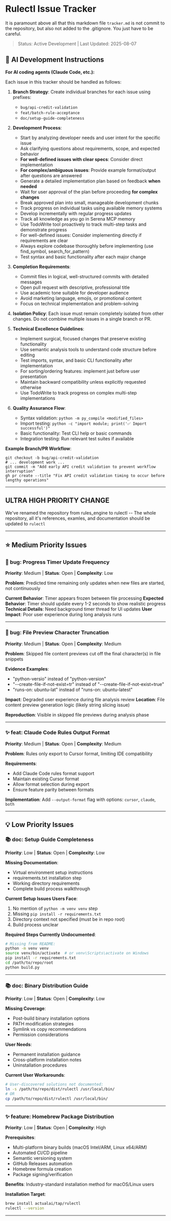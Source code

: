# Rulectl Issue Tracker

It is paramount above all that this markdown file `tracker.md` is not commit to the repository, but also not added to the .gitignore. You just have to be careful.

> Status: Active Development | Last Updated: 2025-08-07

## 🤖 AI Development Instructions

**For AI coding agents (Claude Code, etc.):**

Each issue in this tracker should be handled as follows:

1. **Branch Strategy**: Create individual branches for each issue using prefixes:
   - `bug/api-credit-validation` 
   - `feat/batch-rule-acceptance`
   - `doc/setup-guide-completeness`

2. **Development Process**:
   - Start by analyzing developer needs and user intent for the specific issue
   - Ask clarifying questions about requirements, scope, and expected behavior
   - **For well-defined issues with clear specs**: Consider direct implementation
   - **For complex/ambiguous issues**: Provide example format/output after questions are answered
   - Generate a detailed implementation plan based on feedback **when needed**
   - Wait for user approval of the plan before proceeding **for complex changes**
   - Break approved plan into small, manageable development chunks
   - Track progress on individual tasks using available memory systems
   - Develop incrementally with regular progress updates
   - Track all knowledge as you go in Serena MCP memory
   - Use TodoWrite tool proactively to track multi-step tasks and demonstrate progress
   - For well-defined issues: Consider implementing directly if requirements are clear
   - Always explore codebase thoroughly before implementing (use find_symbol, search_for_pattern)
   - Test syntax and basic functionality after each major change

3. **Completion Requirements**:
   - Commit files in logical, well-structured commits with detailed messages
   - Open pull request with descriptive, professional title
   - Use academic tone suitable for developer audience
   - Avoid marketing language, emojis, or promotional content
   - Focus on technical implementation and problem-solving

4. **Isolation Policy**: Each issue must remain completely isolated from other changes. Do not combine multiple issues in a single branch or PR.

5. **Technical Excellence Guidelines**:
   - Implement surgical, focused changes that preserve existing functionality
   - Use semantic analysis tools to understand code structure before editing
   - Test imports, syntax, and basic CLI functionality after implementation
   - For sorting/ordering features: implement just before user presentation
   - Maintain backward compatibility unless explicitly requested otherwise
   - Use TodoWrite to track progress on complex multi-step implementations

6. **Quality Assurance Flow**:
   - Syntax validation: `python -m py_compile <modified_files>`
   - Import testing: `python -c "import module; print('✅ Import successful')"`
   - Basic functionality: Test CLI help or basic commands
   - Integration testing: Run relevant test suites if available

**Example Branch/PR Workflow**:
```
git checkout -b bug/api-credit-validation
# ... development work ...
git commit -m "Add early API credit validation to prevent workflow interruption"
gh pr create --title "Fix API credit validation timing to occur before lengthy operations"
```

---

## ULTRA HIGH PRIORITY CHANGE

We've renamed the repository from rules_engine to rulectl -- The whole repository, all it's references, examles, and documentation should be updated to `rulectl`

---

## ⭐ Medium Priority Issues

### 🐛 bug: Progress Timer Update Frequency
**Priority**: Medium | **Status**: Open | **Complexity**: Low

**Problem**: Predicted time remaining only updates when new files are started, not continuously

**Current Behavior**: Timer appears frozen between file processing
**Expected Behavior**: Timer should update every 1-2 seconds to show realistic progress
**Technical Details**: Need background timer thread for UI updates
**User Impact**: Poor user experience during long analysis runs

---

### 🐛 bug: File Preview Character Truncation
**Priority**: Medium | **Status**: Open | **Complexity**: Medium

**Problem**: Skipped file content previews cut off the final character(s) in file snippets

**Evidence Examples**:
- "python-versio" instead of "python-version"
- "--create-file-if-not-exist=tr" instead of "--create-file-if-not-exist=true"
- "runs-on: ubuntu-lat" instead of "runs-on: ubuntu-latest"

**Impact**: Degraded user experience during file analysis review
**Location**: File content preview generation logic (likely string slicing issue)

**Reproduction**: Visible in skipped file previews during analysis phase

---

### ✨ feat: Claude Code Rules Output Format
**Priority**: Medium | **Status**: Open | **Complexity**: Medium

**Problem**: Rules only export to Cursor format, limiting IDE compatibility

**Requirements**:
- Add Claude Code rules format support
- Maintain existing Cursor format
- Allow format selection during export
- Ensure feature parity between formats

**Implementation**: Add `--output-format` flag with options: `cursor`, `claude`, `both`

---

## 💡 Low Priority Issues

### 📚 doc: Setup Guide Completeness
**Priority**: Low | **Status**: Open | **Complexity**: Low

**Missing Documentation**:
- Virtual environment setup instructions
- requirements.txt installation step  
- Working directory requirements
- Complete build process walkthrough

**Current Setup Issues Users Face**:
1. No mention of `python -m venv venv` step
2. Missing `pip install -r requirements.txt`
3. Directory context not specified (must be in repo root)
4. Build process unclear

**Required Steps Currently Undocumented**:
```bash
# Missing from README:
python -m venv venv
source venv/bin/activate  # or venv\Scripts\activate on Windows
pip install -r requirements.txt
cd /path/to/repo/root
python build.py
```

---

### 📚 doc: Binary Distribution Guide
**Priority**: Low | **Status**: Open | **Complexity**: Low

**Missing Coverage**:
- Post-build binary installation options
- PATH modification strategies  
- Symlink vs copy recommendations
- Permission considerations

**User Needs**:
- Permanent installation guidance
- Cross-platform installation notes
- Uninstallation procedures

**Current User Workarounds**:
```bash
# User-discovered solutions not documented:
ln -s /path/to/repo/dist/rulectl /usr/local/bin/
# OR
cp /path/to/repo/dist/rulectl /usr/local/bin/
```

---

### ✨ feature: Homebrew Package Distribution
**Priority**: Low | **Status**: Open | **Complexity**: High  

**Prerequisites**:
- Multi-platform binary builds (macOS Intel/ARM, Linux x64/ARM)
- Automated CI/CD pipeline
- Semantic versioning system
- GitHub Releases automation
- Homebrew formula creation
- Package signing/verification

**Benefits**: Industry-standard installation method for macOS/Linux users

**Installation Target**:
```bash
brew install actualai/tap/rulectl
rulectl --version
```

---